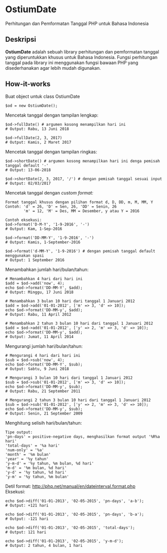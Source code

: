 # OstiumDate
Perhitungan dan Pemformatan Tanggal PHP untuk Bahasa Indonesia

## Deskripsi
<strong>OstiumDate</strong> adalah sebuah library perhitungan dan pemformatan tanggal yang diperuntukkan khusus untuk Bahasa Indonesia. Fungsi perhitungan tanggal pada library ini menggunakan fungsi bawaan PHP yang disederhanakan agar lebih mudah digunakan.

## How-it-works
Buat object untuk class OstiumDate<br>
```
$od = new OstiumDate();
```
Mencetak tanggal dengan tampilan lengkap:<br>
```
$od->fullDate() # argumen kosong menampilkan hari ini
# Output: Rabu, 13 Juni 2018

$od->fullDate(2, 3, 2017)
# Output: Kamis, 2 Maret 2017
```

Mencetak tanggal dengan tampilan ringkas:<br>
```
$od->shortDate() # argumen kosong menampilkan hari ini denga pemisah tanggal default '-'
# Output: 13-06-2018

$od->shortDate(2, 3, 2017, '/') # dengan pemisah tanggal sesuai input
# Output: 02/03/2017
```

Mencetak tanggal dengan <i>custom format:</i><br>
```
Format tanggal khusus dengan pilihan format d, D, DD, m, M, MM, Y
Contoh: 'd' = 26, 'D' = Sen, 26, 'DD' = Senin, 26
        'm' = 12, 'M' = Des, MM = Desember, y atau Y = 2016

Contoh eksekusi:
$od->format('D-M-Y', '1-9-2016', '-')
# Output: Kam, 1-Sep-2016

$od->format('DD-MM-Y', '1-9-2016', '-')
# Output: Kamis, 1-September-2016

$od->format('d-MM-Y', '1-9-2016') # dengan pemisah tanggal default menggunakan spasi
# Output: 1 September 2016
```

Menambahkan jumlah hari/bulan/tahun:<br/>
```
# Menambahkan 4 hari dari hari ini
$add = $od->add('now', 4);
echo $od->format('DD-MM-Y', $add);
# Output: Minggu, 17 Juni 2018

# Menambahkan 3 bulan 10 hari dari tanggal 1 Januari 2012
$add = $od->add('01-01-2012', ['m' => 3, 'd' => 10]);
echo $od->format('DD-MM-y', $add);
# Output: Rabu, 11 April 2012

# Menambahkan 2 tahun 3 bulan 10 hari dari tanggal 1 Januari 2012
$add = $od->add('01-01-2012', ['y' => 2, 'm' => 3, 'd' => 10]);
echo $od->format('DD-MM-y', $add);
# Output: Jumat, 11 April 2014
```

Mengurangi jumlah hari/bulan/tahun:<br/>
```
# Mengurangi 4 hari dari hari ini
$sub = $od->sub('now', 4);
echo $od->format('DD-MM-Y', $sub);
# Output: Sabtu, 9 Juni 2018

# Mengurangi 3 bulan 10 hari dari tanggal 1 Januari 2012
$sub = $od->sub('01-01-2012', ['m' => 3, 'd' => 10]);
echo $od->format('DD-MM-y', $sub);
# Output: Rabu, 21 September 2011

# Mengurangi 2 tahun 3 bulan 10 hari dari tanggal 1 Januari 2012
$sub = $od->sub('01-01-2012', ['y' => 2, 'm' => 3, 'd' => 10]);
echo $od->format('DD-MM-y', $sub);
# Output: Senin, 21 September 2009
```

Menghitung selisih hari/bulan/tahun: <br/>
```
Tipe output:
'pn-days' = positive-negative days, menghasilkan format output '%R%a hari'
'total-days' = '%a hari'
'num-only' = '%a'
'month' = '%m bulan'
'year' = '%y tahun'
'y-m-d' = '%y tahun, %m bulan, %d hari'
'm-d' = '%m bulan, %d hari'
'y-d' = '%y tahun, %d hari'
'y-m' = '%y tahun, %m bulan'
```
Detil format: http://php.net/manual/en/dateinterval.format.php <br/>
Eksekusi:<br/>
```
echo $od->diff('01-01-2013', '02-05-2015', 'pn-days', 'a-b');
# Output: +121 hari

echo $od->diff('01-01-2013', '02-05-2015', 'pn-days', 'b-a');
# Output: -121 hari

echo $od->diff('01-01-2013', '02-05-2015', 'total-days');
# Output: 121 hari

echo $od->diff('01-01-2013', '02-05-2015', 'y-m-d');
# Output: 2 tahun, 4 bulan, 1 hari
```
